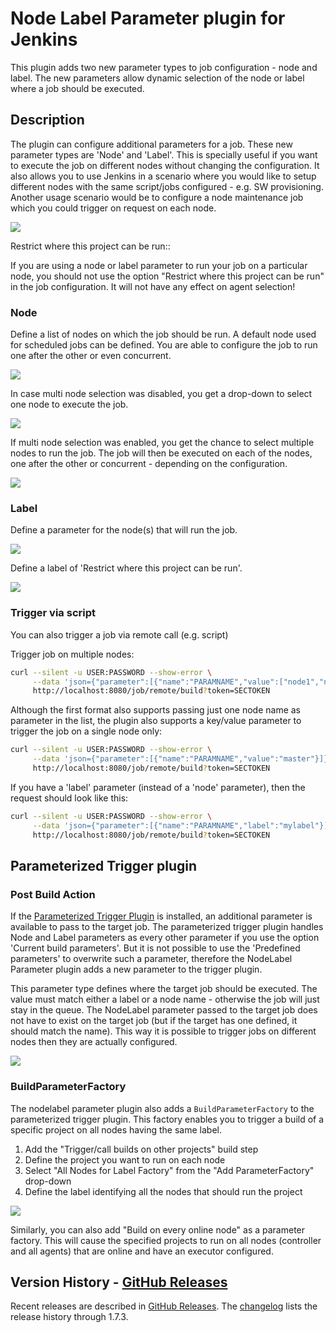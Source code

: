 # Node Label Parameter plugin for Jenkins

This plugin adds two new parameter types to job configuration - node and label.
The new parameters allow dynamic selection of the node or label where a job should be executed.

## Description

The plugin can configure additional parameters for a job.
These new parameter types are 'Node' and 'Label'.
This is specially useful if you want to execute the job on different nodes without changing the configuration.
It also allows you to use Jenkins in a scenario where you would like to setup different nodes with the same script/jobs configured - e.g. SW provisioning.
Another usage scenario would be to configure a node maintenance job which you could trigger on request on each node.

![](images/selectParameter.png)

Restrict where this project can be run::

If you are using a node or label parameter to run your job on a particular node, you should not use the option "Restrict where this project can be run" in the job configuration.
It will not have any effect on agent selection!

### Node

Define a list of nodes on which the job should be run.
A default node used for scheduled jobs can be defined.
You are able to configure the job to run one after the other or even concurrent.

![](images/config_plugin.png)

In case multi node selection was disabled, you get a drop-down to select one node to execute the job.

![](images/images/triggerWithNode.png)

If multi node selection was enabled, you get the chance to select multiple nodes to run the job.
The job will then be executed on each of the nodes, one after the other or concurrent - depending on the configuration.

![](images/multinode_selection.png)

### Label

Define a parameter for the node(s) that will run the job.

![](images/labelParameter.png)

Define a label of 'Restrict where this project can be run'.

![](images/triggerWithLabel.png)

### Trigger via script

You can also trigger a job via remote call (e.g. script)

Trigger job on multiple nodes:

``` bash
curl --silent -u USER:PASSWORD --show-error \
     --data 'json={"parameter":[{"name":"PARAMNAME","value":["node1","node2"]}]}&Submit=Build' \
     http://localhost:8080/job/remote/build?token=SECTOKEN
```

Although the first format also supports passing just one node name as parameter in the list, the plugin also supports a key/value parameter to trigger the job on a single node only:

``` bash
curl --silent -u USER:PASSWORD --show-error \
     --data 'json={"parameter":[{"name":"PARAMNAME","value":"master"}]}&Submit=Build' \
     http://localhost:8080/job/remote/build?token=SECTOKEN
```

If you have a 'label' parameter (instead of a 'node' parameter), then the request should look like this:

``` bash
curl --silent -u USER:PASSWORD --show-error \
     --data 'json={"parameter":[{"name":"PARAMNAME","label":"mylabel"}]}&Submit=Build' \
     http://localhost:8080/job/remote/build?token=SECTOKEN
```

## Parameterized Trigger plugin

### Post Build Action

If the [Parameterized Trigger Plugin](https://plugins.jenkins.io/parameterized-trigger/) is installed, an additional parameter is available to pass to the target job.
The parameterized trigger plugin handles Node and Label parameters as every other parameter if you use the option 'Current build parameters'.
But it is not possible to use the 'Predefined parameters' to overwrite such a parameter, therefore the NodeLabel Parameter plugin adds a new parameter to the trigger plugin.

This parameter type defines where the target job should be executed.
The value must match either a label or a node name - otherwise the job will just stay in the queue.
The NodeLabel parameter passed to the target job does not have to exist on the target job (but if the target has one defined, it should match the name).
This way it is possible to trigger jobs on different nodes then they are actually configured.

![](images/parameterized-trigger-param.jpg)

### BuildParameterFactory

The nodelabel parameter plugin also adds a `BuildParameterFactory` to the parameterized trigger plugin.
This factory enables you to trigger a build of a specific project on all nodes having the same label.

1.  Add the "Trigger/call builds on other projects" build step
2.  Define the project you want to run on each node
3.  Select "All Nodes for Label Factory" from the "Add ParameterFactory" drop-down
4.  Define the label identifying all the nodes that should run the project

![](images/screen-capture-4.jpg)

Similarly, you can also add "Build on every online node" as a parameter factory.
This will cause the specified projects to run on all nodes (controller and all agents) that are online and have an executor configured.

## Version History - [GitHub Releases](https://github.com/jenkinsci/nodelabelparameter-plugin/releases)

Recent releases are described in [GitHub Releases](https://github.com/jenkinsci/nodelabelparameter-plugin/releases).
The [changelog](CHANGELOG.md) lists the release history through 1.7.3.
